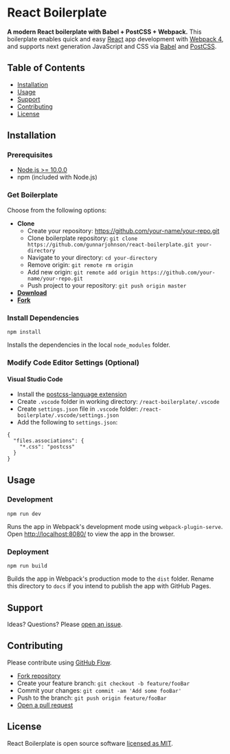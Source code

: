 # React Boilerplate
**A modern React boilerplate with Babel + PostCSS + Webpack.** This boilerplate enables quick and easy [React](https://reactjs.org/) app development with [Webpack 4](https://webpack.js.org/), and supports next generation JavaScript and CSS via [Babel](https://babeljs.io/) and [PostCSS](https://postcss.org/).

## Table of Contents
* [Installation](#installation)
* [Usage](#usage)
* [Support](#support)
* [Contributing](#contributing)
* [License](#license)

## Installation

### Prerequisites
* [Node.js >= 10.0.0](https://nodejs.org/)
* npm (included with Node.js)

### Get Boilerplate
Choose from the following options:
* **Clone**
	* Create your repository: https://github.com/your-name/your-repo.git
	* Clone boilerplate repository: `git clone https://github.com/gunnarjohnson/react-boilerplate.git your-directory`
  * Navigate to your directory: `cd your-directory`
  * Remove origin: `git remote rm origin`
  * Add new origin: `git remote add origin https://github.com/your-name/your-repo.git`
  * Push project to your repository: `git push origin master`
* [**Download**](https://github.com/gunnarjohnson/react-boilerplate/archive/master.zip)
* [**Fork**](https://github.com/gunnarjohnson/react-boilerplate/fork)

### Install Dependencies
```
npm install
```
Installs the dependencies in the local `node_modules` folder.

### Modify Code Editor Settings (Optional)

#### Visual Studio Code
* Install the [postcss-language extension](https://marketplace.visualstudio.com/items?itemName=mhmadhamster.postcss-language)
* Create `.vscode` folder in working directory: `/react-boilerplate/.vscode`
* Create `settings.json` file in `.vscode` folder: `/react-boilerplate/.vscode/settings.json` 
* Add the following to `settings.json`:
```
{
  "files.associations": {
    "*.css": "postcss"
  }
}
```

## Usage

### Development
```
npm run dev
```
Runs the app in Webpack's development mode using `webpack-plugin-serve`. Open [http://localhost:8080/](http://localhost:8080/) to view the app in the browser.

### Deployment
```
npm run build
```
Builds the app in Webpack's production mode to the `dist` folder. Rename this directory to `docs` if you intend to publish the app with GitHub Pages.

## Support
Ideas? Questions? Please [open an issue](https://github.com/gunnarjohnson/react-boilerplate/issues/new).

## Contributing
Please contribute using [GitHub Flow](https://guides.github.com/introduction/flow/). 
* [Fork repository](https://github.com/gunnarjohnson/react-boilerplate/fork)
* Create your feature branch: `git checkout -b feature/fooBar`
* Commit your changes: `git commit -am 'Add some fooBar'`
* Push to the branch: `git push origin feature/fooBar`
* [Open a pull request](https://github.com/gunnarjohnson/react-boilerplate/compare)

## License
React Boilerplate is open source software [licensed as MIT](https://github.com/gunnarjohnson/react-boilerplate/blob/master/LICENSE.txt).